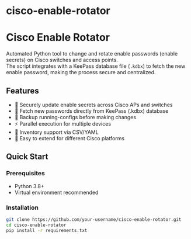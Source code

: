 # cisco-enable-rotator
# Cisco Enable Rotator

Automated Python tool to change and rotate enable passwords (enable secrets) on Cisco switches and access points.  
The script integrates with a KeePass database file (`.kdbx`) to fetch the new enable password, making the process secure and centralized.

## Features
- 🔐 Securely update enable secrets across Cisco APs and switches
- 🔑 Fetch new passwords directly from KeePass (.kdbx) database
- 💾 Backup running-configs before making changes
- ⚡ Parallel execution for multiple devices
- 📝 Inventory support via CSV/YAML
- 🧰 Easy to extend for different Cisco platforms

## Quick Start

### Prerequisites
- Python 3.8+
- Virtual environment recommended

### Installation
```bash
git clone https://github.com/your-username/cisco-enable-rotator.git
cd cisco-enable-rotator
pip install -r requirements.txt
